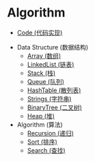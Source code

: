 # Algorithm



* [Code (代码实现)](https://github.com/luvsunlight/algorithm/tree/master/code)

-   Data Structure (数据结构)
    -   [Array (数组)](https://github.com/luvsunlight/algorithm/tree/master/%E6%95%B0%E7%BB%84)
    -   [LinkedList (链表)](https://github.com/luvsunlight/algorithm/tree/master/%E9%93%BE%E8%A1%A8)
    -   [Stack (栈)](https://github.com/luvsunlight/algorithm/tree/master/%E6%A0%88)
    -   [Queue (队列)](https://github.com/luvsunlight/algorithm/tree/master/%E9%98%9F%E5%88%97)
    -   [HashTable (散列表)](https://github.com/luvsunlight/algorithm/tree/master/%E6%95%A3%E5%88%97%E8%A1%A8)
    -   [Strings (字符串)](https://github.com/luvsunlight/algorithm/tree/master/%E5%AD%97%E7%AC%A6%E4%B8%B2)
    -   [BinaryTree (二叉树)](https://github.com/luvsunlight/algorithm/tree/master/%E4%BA%8C%E5%8F%89%E6%A0%91)
    -   [Heap (堆)](https://github.com/luvsunlight/algorithm/tree/master/%E5%A0%86)
-   Algorithm (算法)
    -   [Recursion (递归)](https://github.com/luvsunlight/algorithm/tree/master/%E9%80%92%E5%BD%92)
    -   [Sort (排序)](https://github.com/luvsunlight/algorithm/tree/master/%E6%8E%92%E5%BA%8F)
    -   [Search (查找)](https://github.com/luvsunlight/algorithm/tree/master/%E6%9F%A5%E6%89%BE)

